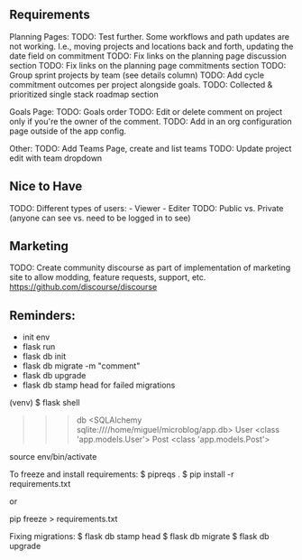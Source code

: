 ## Requirements

Planning Pages:
TODO: Test further. Some workflows and path updates are not working. I.e., moving projects and locations back and forth, updating the date field on commitment
TODO: Fix links on the planning page discussion section
TODO: Fix links on the planning page commitments section
TODO: Group sprint projects by team (see details column)
TODO: Add cycle commitment outcomes per project alongside goals.
TODO: Collected & prioritized single stack roadmap section

Goals Page:
TODO: Goals order
TODO: Edit or delete comment on project only if you're the owner of the comment.
TODO: Add in an org configuration page outside of the app config.

Other:
TODO: Add Teams Page, create and list teams
TODO: Update project edit with team dropdown

## Nice to Have
TODO: Different types of users:
    - Viewer
    - Editer
TODO: Public vs. Private (anyone can see vs. need to be logged in to see)

## Marketing
TODO: Create community discourse as part of implementation of marketing site to allow modding, feature requests, support, etc.  https://github.com/discourse/discourse

<!-- ## DONE
-- DONE: Create "Planning Page" (if no active sprint, run a planning session)
-- DONE: "Sprint" dropdown for homepage to select which one projects are being added to. Show only active and upcoming sprints.
-- DONE: Sprint goals route
-- DONE: Fix the edit button on modal
-- DONE: Add in all goals list
-- DONE: Fix text links in discussion section to work
-- DONE: Load goals into right dashboard section
-- DONE: % completed of sprint bar.
-- DONE: Add discussion per project
-- DONE: Add in changelog per project
-- DONE: Fix the star/critical functionality on planning page
-- DONE: Fix styles for create page. 
-- DONE: On Dashboard, show recent comments as well
-- DONE: On the project page, ability to attach a project to a goal.
-- DONE: Make sure objectives on the planning page show the number of projects supporting them.
-- DONE: Associate projects to goals.
-- DONE: Projects as tasks vs. projects
-- DONE: If no active cycle, then use last completed on dashboard
-- DONE: Sent sprint as active when planning is complete
-- DONE: Add in "critical" toggle for sprint projects, and reason for critical -->
<!-- TODO: Send "Planned cycle email"
TODO: Send "Retro'd cycle email"
TODO: Send email when planning is complete -->
<!-- TODO: Modify commitment status on a sprint page, index page -->


<!-- ## Analytics
TODO: Team Load (active projects)
TODO: Individual Load (active projects)
TODO: Project Completion Average (Days, Cycles)
TODO: Number of projects completed
TODO: Commitment Completion %
TODO: Number of cycles run
TODO: Number of goals achieved
TODO: Projects associated with a goal -->

## Reminders:

- init env
- flask run
- flask db init
- flask db migrate -m "comment"
- flask db upgrade
- flask db stamp head for failed migrations

(venv) $ flask shell
>>> db
<SQLAlchemy sqlite:////home/miguel/microblog/app.db>
>>> User
<class 'app.models.User'>
>>> Post
<class 'app.models.Post'>


source env/bin/activate

To freeze and install requirements:
$ pipreqs . 
$ pip install -r requirements.txt

or

pip freeze > requirements.txt


Fixing migrations:
$ flask db stamp head
$ flask db migrate
$ flask db upgrade